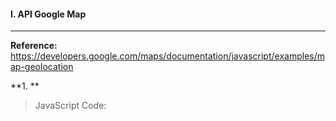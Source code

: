 #### I. API Google Map
---
**Reference:** https://developers.google.com/maps/documentation/javascript/examples/map-geolocation

**1. **

>JavaScript Code:
```javascript

```
